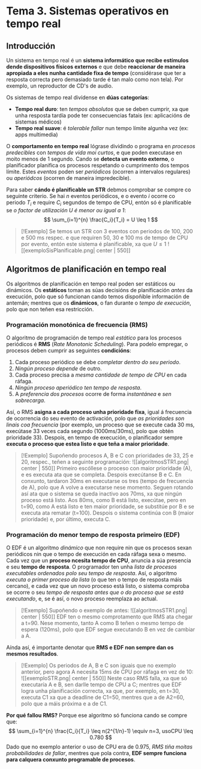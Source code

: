 # Tema 3. Sistemas operativos en tempo real
## Introducción
Un sistema en tempo real é un **sistema informático que recibe estímulos dende dispositivos físicos externos** e que debe **reaccionar de maneira apropiada a eles nunha cantidade fixa de tempo** (considérase que ter a resposta correcta pero demasiado tarde é tan malo como non tela).
Por exemplo, un reproductor de CD's de audio.

Os sistemas de tempo real divídense en **dúas categorías**:
+ **Tempo real duro**: ten _tempos absolutos_ que se deben cumprir, xa que unha resposta tardía pode ter consecuencias fatais (ex: aplicacións de sistemas médicos)
+ **Tempo real suave**: é _tolerable fallar_ nun tempo límite algunha vez (ex: apps multimedia)

O **comportamento en tempo real** lógrase dividindo o programa en _procesos predecibles_ con _tempos de vida moi curtos_, e que poden executase en moito menos de 1 segundo. Cando se **detecta un evento externo**, o planificador planifica os procesos respetando o cumprimento dos tempos límite. Estes _eventos_ poden ser _periódicos_ (ocorren a intervalos regulares) ou _aperiódcos_ (ocorren de maneira impredecible).

Para saber **cándo é planificable un STR** debmos comprobar se compre co seguinte criterio.
Se hai $n$ eventos periódicos, e o evento $i$ ocorre co periodo $T_i$ e require $C_i$ segundos de tempo de CPU, entón só é planificable se _o factor de utilización $U$ é menor ou igual a 1_:
$$
\sum_{i=1}^{n} \frac{C_i}{T_i} = U \leq 1
$$
> [!Exemplo]
> Se temos un STR con 3 eventos con periodos de 100, 200 e 500 ms respec. e que requiren 50, 30 e 100 ms de tempo de CPU por evento, entón este sistema é planificable, xa que $U \leq 1$
> ![[exemploSisPlanificable.png| center | 550]]

<div style="page-break-after: always;"></div>

## Algoritmos de planificación en tempo real
Os algoritmos de planificación en tempo real poden ser estáticos ou dinámicos. Os **estáticos** toman as súas decisións de planificación _antes_ da execución, polo que só funcionan cando temos dispoñible información de antemán; mentres que os **dinámicos**, o fan durante o _tempo de execución_, polo que non teñen esa restricción.
### Programación monotónica de frecuencia (RMS)
O algoritmo de programación de tempo real _estático_ para los procesos periódicos é **RMS** (_Rate Monotonic Scheduling_). Para podelo empregar, o procesos deben cumprir as seguintes **condicións**:
1. Cada proceso periódico se debe _completar dentro do seu periodo_.
2. _Ningún proceso depende_ de outro.
3. Cada proceso precisa a _mesma cantidade de tempo de CPU_ en cada ráfaga.
4. _Ningún proceso aperiódico ten tempo de resposta_.
5. A _preferencia dos procesos_ ocorre de forma _instantánea_ e _sen sobrecarga_.

Así, o RMS **asigna a cada proceso unha prioridade fixa**, igual á frecuencia de ocorrencia do seu evento de activación, polo que _as prioridades son linais coa frecuencia_ (por exemplo, un proceso que se execute cada 30 ms, execútase 33 veces cada segundo (1000ms/30ms), polo que obtén prioridade 33). Despois, en tempo de execución, o planificador sempre **executa o proceso que estea listo e que teña a maior prioridade**.

> [!Exemplo]
> Supoñendo procesos A, B e C con prioridades de 33, 25 e 20, respec., teñen a seguinte programación:
> ![[algoritmosSTR1.png| center | 550]]
> Primeiro escóllese o proceso con maior prioridade (A), e es executa ata que se completa. Despois execútanse B e C. En conxunto, tardaron 30ms en executarse os tres (tempo de frecuencia de A), polo que A volve a executarse nese momento. Seguen rotando así ata que o sistema se queda inactivo aos 70ms, xa que ningún proceso está listo. Aos 80ms, como B está listo, execútae, pero en t=90, como A está listo e ten maior prioridade, se substitúe por B e se executa ata rematar (t=100). Despois o sistema continúa con B (maior prioridade) e, por último, executa C.

### Programación do menor tempo de resposta primeiro (EDF)
O EDF é un algoritmo _dinámico_ que non require nin que os procesos sexan periódicos nin que o tempo de execución en cada ráfaga sexa o mesmo. 
Cada vez que un **proceso ncesita tempo de CPU**, anuncia a súa presencia e seu **tempo de resposta**. O programador ten unha _lista de procesos executables ordenados polo seu tempo de resposta_. Así, o algoritmo _executa o primer proceso da lista_ (o que ten o tempo de resposta máis cercano), e cada vez que un novo proceso está listo, o sistema comproba se ocorre o seu _tempo de resposta antes que o do proceso que se está executando_, e, se é así, o novo proceso reemplaza ao actual.
> [!Exemplo]
> Supoñendo o exemplo de antes:
> ![[algoritmosSTR1.png| center | 550]]
> EDF ten o mesmo comprotamento que RMS ata chegar a t=90. Nese momento, tanto A como B teñen o mesmo tempo de espera (120ms), polo que EDF segue executando B en vez de cambiar a A.

<div style="page-break-after: always;"></div>

Aínda así, é importante denotar que **RMS e EDF non sempre dan os mesmos resultados**.
> [!Exemplo]
> Os periodos de A, B e C son iguais que no exemplo anterior, pero agora A necesita 15ms de CPU por ráfaga en vez de 10:
> ![[exemploSTR.png| center | 550]]
> Neste caso RMS falla, xa que só executaría A e B, sen darlle tempo de CPU a C; mentres que EDF logra unha planificación correcta, xa que, por exemplo, en t=30, executa C1 xa que a deadline de C1=50, mentres que a de A2=60, polo que a máis próxima e a de C1.

**Por qué fallou RMS?** Porque ese algoritmo só funciona cando se compre que:
$$
\sum_{i=1}^{n} \frac{C_i}{T_i} \leq n(2^{1/n}-1) \equiv n=3,   usoCPU \leq 0.780
$$
Dado que no exemplo anterior o uso de CPU era de 0.975, _RMS tiña moitas probabilidades de fallar_, mentres que pola contra, **EDF sempre funciona para calquera conxunto programable de procesos**.

